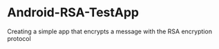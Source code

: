 # Android-RSA-TestApp
Creating a simple app that encrypts a message with the RSA encryption protocol
